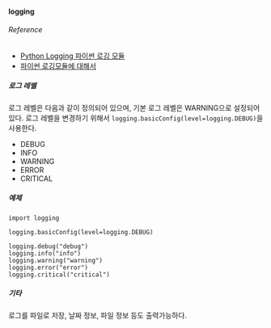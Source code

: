#### logging

###### Reference
 - [Python Logging 파이썬 로깅 모듈](http://ourcstory.tistory.com/97)
 - [파이썬 로깅모듈에 대해서](http://gyus.me/?p=418)

##### 로그 레벨
로그 레벨은 다음과 같이 정의되어 있으며, 기본 로그 레벨은 WARNING으로 설정되어 있다. 로그 레벨을 변경하기 위해서 `logging.basicConfig(level=logging.DEBUG)`을 사용한다.
 - DEBUG
 - INFO
 - WARNING
 - ERROR
 - CRITICAL

##### 예제
```
import logging

logging.basicConfig(level=logging.DEBUG)

logging.debug("debug")
logging.info("info")
logging.warning("warning")
logging.error("error")
logging.critical("critical")
```

##### 기타
로그를 파일로 저장, 날짜 정보, 파일 정보 등도 출력가능하다.
